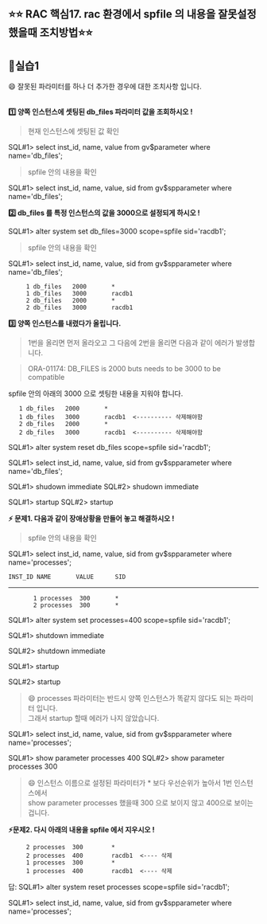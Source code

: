 
## ⭐⭐ RAC 핵심17. rac 환경에서 spfile 의 내용을 잘못설정했을때 조치방법⭐⭐

## **💎실습1**

😄 잘못된 파라미터를 하나 더 추가한 경우에 대한 조치사항 입니다.  
&nbsp;
&nbsp;

**1️⃣ 양쪽 인스턴스에 셋팅된 db_files 파라미터 값을 조회하시오 !**

> 현재 인스턴스에 셋팅된 값 확인 

  SQL#1> select  inst_id, name, value
               from gv$parameter
               where name='db_files';

> spfile 안의 내용을 확인

  SQL#1> select  inst_id, name, value, sid
               from gv$spparameter
               where name='db_files';

**2️⃣ db_files 를 특정 인스턴스의 값을 3000으로 설정되게 하시오 !**

  SQL#1> alter   system  set  db_files=3000  scope=spfile  sid='racdb1';

> spfile 안의 내용을 확인

SQL#1> select  inst_id, name, value, sid
             from gv$spparameter
             where name='db_files';

         1 db_files   2000       *
         1 db_files   3000       racdb1
         2 db_files   2000       *
         2 db_files   3000       racdb1

 **3️⃣ 양쪽 인스턴스를 내렸다가 올립니다.**  

> 1번을 올리면 먼저 올라오고 그 다음에 2번을 올리면 다음과 같이 에러가 발생합니다.

> ORA-01174: DB_FILES is 2000 buts needs to be 3000 to be compatible

spfile 안의  아래의 3000 으로 셋팅한 내용을 지워야 합니다. 


       1 db_files   2000       *
       1 db_files   3000       racdb1  <---------- 삭제해야함
       2 db_files   2000       *
       2 db_files   3000       racdb1  <---------- 삭제해야함

  SQL#1> alter  system   reset  db_files   scope=spfile  sid='racdb1'; 
  
  SQL#1> select  inst_id, name, value, sid
               from gv$spparameter
               where name='db_files';

  SQL#1> shudown  immediate
  SQL#2> shudown  immediate
  
  SQL#1> startup
  SQL#2> startup

**⚡ 문제1.  다음과 같이 장애상황을 만들어 놓고 해결하시오 !**

> spfile 안의 내용을 확인  

  SQL#1> select  inst_id, name, value, sid
               from gv$spparameter
               where name='processes';
  
    INST_ID NAME       VALUE      SID
  ---------- ---------- ---------- ----------
           1 processes  300       *
           2 processes  300       *

  SQL#1> alter  system  set  processes=400  scope=spfile  sid='racdb1';  
  
  SQL#1> shutdown immediate  
  
  SQL#2> shutdown immediate  
  
  SQL#1> startup  
  
  SQL#2> startup  
  

>  😄 processes 파라미터는 반드시 양쪽 인스턴스가 똑같지 않다도 되는 파라미터 입니다.  
>      그래서 startup 할때 에러가 나지 않았습니다.

  SQL#1> select  inst_id, name, value, sid
               from  gv$spparameter
               where name='processes';
  
  SQL#1> show  parameter  processes    400
  SQL#2> show  parameter  processes    300

>  😄 인스턴스 이름으로 설정된 파라미터가 * 보다 우선순위가 높아서 1번 인스턴스에서  
>     show parameter processes 했을때 300 으로 보이지 않고 400으로 보이는겁니다.

**⚡문제2.  다시  아래의 내용을 spfile 에서 지우시오 !**


         2 processes  300        *
         2 processes  400        racdb1  <---- 삭제
         1 processes  300        *
         1 processes  400        racdb1  <---- 삭제

답: 
  SQL#1> alter   system  reset  processes   scope=spfile  sid='racdb1';
  
  SQL#1> select  inst_id, name, value, sid
               from gv$spparameter
               where name='processes';

